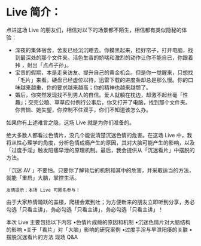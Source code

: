 # Live 简介：

点进这场 Live 的朋友们，相信对以下的场景都不陌生，相信都有类似隐秘的体验：

* 深夜的集体宿舍，舍友已经沉沉睡去。你摸黑起来，挂好帘子，打开电脑，找到最深处的那个文件夹。活色生香的娇喘和激烈的动作让你不能自已，你跟着挊 ，射出「点点子孙」。
* 宝贵的假期，本是走亲访友、提升自己的黄金机会。但是你一觉醒来，只想找「毛片」来看。硬盘已经虚位以待，迅雷下载的进度条却总是那么慢。你的口味越来越重，你的要求越来越高；你的精神也越来越颓了。
* 婚后，你突然发现找不到男人的自信。爱人就躺在枕边，却激不起丝毫「性趣」；交完公粮、草草应付例行公事后，你又打开了电脑，找到那个文件夹。你苦恼、她失望，你控制不住双手，你们不知道该怎么办。

如果你有上述难言之隐，这场 Live 就是为你们准备的。

绝大多数人都看过色情片，没几个能说清楚沉迷色情的危害。在这场 Live 中，我将从性心理学的角度，分析色情成瘾产生的原因，其对大脑可能产生的影响，以及「过度手淫」触发阳痿早泄的原理机制。最后，我会提供从「沉迷看片」中摆脱的方法。

「沉迷 AV 」不要怕。只要你了解背后的机制和其中的危害，并采取适当的方法，就能「重启」大脑，掌控生活。

`友情提示：本场 Live 可匿名参与！`

由于大家热情踊跃的盖楼，爬楼会累到吐；为方便新来的朋友立即听到分享，务必勾选「只看主讲」，务必勾选「只看主讲」，务必勾选「只看主讲」！

  本次 Live 主要包括以下内容  •色情片成瘾的原因和机制 •沉迷色情片对大脑结构的影响 •关于「看片」对「大脑」影响的研究案例 •过度手淫与早泄阳痿的关联 •摆脱沉迷看片的方法   现场 Q&A
